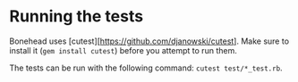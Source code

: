 # Running the tests

Bonehead uses [cutest][https://github.com/djanowski/cutest]. Make sure to 
install it (`gem install cutest`) before you attempt to run them.

The tests can be run with the following command: `cutest test/*_test.rb`.